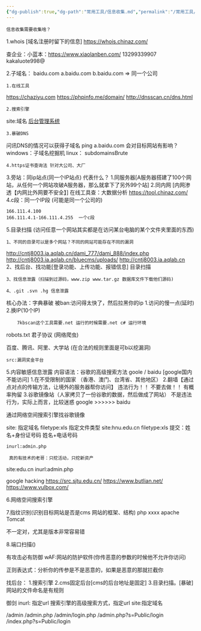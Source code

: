 ```yaml
---
{"dg-publish":true,"dg-path":"常用工具/信息收集.md","permalink":"/常用工具/信息收集/","dgPassFrontmatter":true}
---
```


	信息收集需要收集啥？
   1.whois    [域名注册时留下的信息]
	   https://whois.chinaz.com/

  查企业：小蓝本：https://www.xiaolanben.com/
  13299339907  kakaluote998@

2.子域名：  baidu.com   a.baidu.com    b.baidu.com => 同一个公司

	1.在线工具

 https://chaziyu.com 
 https://phpinfo.me/domain/
 http://dnsscan.cn/dns.html
 
	
	2.搜索引擎
site:域名   [后台管理系统](http://www.hall.tsinghua.edu.cn/sys)

	3.暴破DNS
问讯DNS的情况可以获得子域名
ping a.baidu.com
    会对目标网站有影响？
windows：子域名挖掘机 
linux： subdomainsBrute

	4.https证书查询法 针对大公司、大厂

3.旁站：同ip站点(同一个IP站点)
		代表什么？
				1.同服务器[A服务器搭建了100个网站，从任何一个网站攻破A服务器，那么就拿下了另外99个站]
				2.同内网  [内网渗透【内网比外网要不安全】]
		在线工具查：大数据分析 https://tool.chinaz.com/
4.c段：同一个IP段 (可能是同一个公司的)

	166.111.4.100
	166.111.4.1-166.111.4.255  一个c段
5.目录扫描  (访问任意一个网站其实都是在访问某台电脑的某个文件夹里面的东西)
	
	1、不同的目录可以是多个网站？不同的网站可能存在不同的漏洞
http://cntj8003.ia.aqlab.cn/dami_777/dami_888/index.php
http://cntj8003.ia.aqlab.cn/bluecms/uploads/
http://cntj8003.ia.aqlab.cn
	2、找后台、找功能[登录功能、上传功能、报错信息]  目录扫描

	3、找信息泄露（扫描到过源码，www.zip www.tar.gz 数据库文件下载他们源码)

	4、.git .svn .hg 信息泄露

核心办法：字典暴破
				 被ban:访问得太快了，然后拉黑你的ip
				 1.访问的慢一点(延时)
			     2.换IP(10个IP)	 
		
		7kbscan这个工具需要.net 运行的时候需要.net c# 运行环境

robots.txt 君子协议  (网络爬虫)

百度、腾讯、阿里、大学站 (在合法的规则里面是可b以挖漏洞)

	src:漏洞奖金平台
5.内容敏感信息泄露
	内容语法：谷歌的高级搜索方法
	goole / baidu [google国内不能访问]
			1.在不受限制的国家 （香港、澳门、台湾省、其他地区）
			2.翻墙【通过点对点的传输方法，让境外的服务器帮你访问】
				违法行为！！ 不要去做！！ 有概率拘留
			3.谷歌镜像站（人家拷贝了一份谷歌的数据，然后做成了网站）
                     不是违法行为，实际上而言，比较迷惑
     google    >>>>>>  baidu

通过网络空间搜索引擎找谷歌镜像

site: 指定域名
	filetype:xls  指定文件类型
		site:hnu.edu.cn filetype:xls
		提交：姓名+身份证号码
				姓名+电话号码
				
	inurl:admin.php

     真的有技术的老哥：只挖活动，只挖新资产

site:edu.cn inurl:admin.php

google hacking
https://src.sjtu.edu.cn/
https://www.butlian.net/
https://www.vulbox.com/

6.网络空间搜索引擎

7.指纹识别(识别目标网站是否是cms 网站的框架、结构)
	php xxxx
	apache 
	Tomcat 

不一定对，尤其是版本非常容易错

8.端口扫描()

有攻击必有防御
wAF:网站的防护软件(你传恶意的参数的时候他不允许你访问)

正则表达式：分析你的传参是不是恶意的，如果是恶意的那就拦截你

找后台：
	1.搜索引擎
	2.cms固定后台[cms的后台地址是固定]
	3.目录扫描。[暴破]  网站的文件命名是有规则

御剑   inurl:  指定url   搜索引擎的高级搜索方式，指定url  site:指定域名 

/admin
/admin.php
/admin/login.php
/admin.php?s=Public/login	
/index.php?s=Public/login